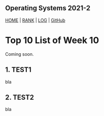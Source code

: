 Operating Systems 2021-2
---
[HOME](.) | [RANK](/TXT/myrank.txt) | [LOG](TXT/mylog.txt) | [GitHub](https://github.com/bienreti/os212)

# Top 10 List of Week 10

Coming soon.

## 1. TEST1

bla

## 2. TEST2

bla
